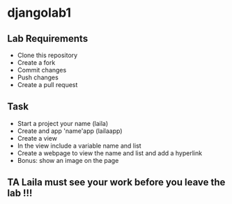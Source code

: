 # djangolab1
 
## Lab Requirements

- Clone this repository
- Create a fork
- Commit changes
- Push changes
- Create a pull request

## Task

- Start a project your name (laila)
- Create and app 'name'app (lailaapp)
- Create a view
- In the view include a variable name and list
- Create a webpage to view the name and list and add a hyperlink
- Bonus: show an image on the page

## TA Laila must see your work before you leave the lab !!! 

